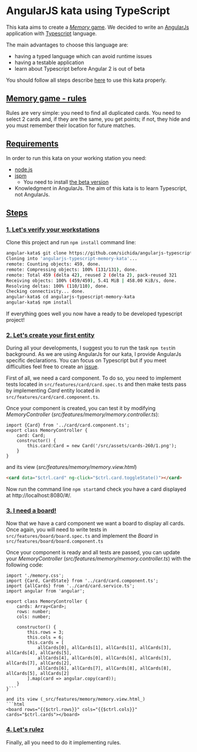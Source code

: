 # AngularJS kata using TypeScript

This kata aims to create a 
[_Memory_ game](https://en.wikipedia.org/wiki/Concentration_%28game%29).
We decided to write an [AngularJs](https://angularjs.org/) application with
[Typescript](https://www.typescriptlang.org/) language.

The main advantages to choose this language are:
- having a typed language which can avoid runtime issues
- having a testable application
- learn about Typescript before Angular 2 is out of beta 

You should follow all steps describe [here](#steps) to use this kata properly.

## [Memory game - rules](#memory-game-rules)
Rules are very simple: you need to find all duplicated cards.
You need to select 2 cards and, if they are the same, you get points; if not,
they hide and you must remember their location for future matches. 

## [Requirements](#requirements)

In order to run this kata on your working station you need:
- [node.js](https://nodejs.org/en/)
- [jspm](http://jspm.io/)
    - You need to install [the beta version](http://jspm.io/0.17-beta-guide/index.html)
- Knowledgment in AngularJs. The aim of this kata is to learn Typescript, not AngularJs.

## [Steps](#steps)
### [1. Let's verify your workstations](#lets-verify-your-workstation)

Clone this project and run `npm install` command line:
```bash
angular-kata$ git clone https://github.com/sichida/angularjs-typescript-memory-kata.git
Cloning into 'angularjs-typescript-memory-kata'...
remote: Counting objects: 459, done.
remote: Compressing objects: 100% (131/131), done.
remote: Total 459 (delta 42), reused 2 (delta 2), pack-reused 321
Receiving objects: 100% (459/459), 5.41 MiB | 458.00 KiB/s, done.
Resolving deltas: 100% (110/110), done.
Checking connectivity... done.
angular-kata$ cd angularjs-typescript-memory-kata
angular-kata$ npm install
```

If everything goes well you now have a ready to be developed typescript project!

### [2. Let's create your first entity](#lets-create-your-first-entity)

During all your developments, I suggest you to run the task `npm test`in background.
As we are using AngularJs for our kata, I provide AngularJs specific declarations. You
can focus on Typescript but if you meet difficulties feel free to create an
[issue](https://github.com/sichida/angularjs-typescript-memory-kata/issues/new).

First of all, we need a card component. To do so, you need to implement tests located in
`src/features/card/card.spec.ts` and then make tests pass by implementing _Card_ entity
located in `src/features/card/card.component.ts`.

Once your component is created, you can test it by modifying _MemoryController_
(_src/features/memory/memory.controller.ts_):
```javacript
import {Card} from '../card/card.component.ts';
export class MemoryController {
    card: Card;
    constructor() {
        this.card:Card = new Card('/src/assets/cards-260/1.png');
    }
}
```

and its view (_src/features/memory/memory.view.html_)
```html
<card data="$ctrl.card" ng-click="$ctrl.card.toggleState()"></card>
```

Now run the command line `npm start`and check you have a card displayed at
http://localhost:8080/#/.

### [3. I need a board!](#i-need-a-board)

Now that we have a card component we want a board to display all cards.
Once again, you will need to write tests in `src/features/board/board.spec.ts` and
implement the _Board_ in `src/features/board/board.component.ts`

Once your component is ready and all tests are passed, you can update your
_MemoryController_ (_src/features/memory/memory.controller.ts_) with the following code:
```javacript
import './memory.css';
import {Card, CardState} from '../card/card.component.ts';
import {allCards} from '../card/card.service.ts';
import angular from 'angular';

export class MemoryController {
    cards: Array<Card>;
    rows: number;
    cols: number;
    
    constructor() {
        this.rows = 3;
        this.cols = 6;
        this.cards = [
            allCards[0], allCards[1], allCards[1], allCards[3], allCards[4], allCards[5],
            allCards[4], allCards[0], allCards[6], allCards[3], allCards[7], allCards[2],
            allCards[6], allCards[7], allCards[8], allCards[8], allCards[5], allCards[2]
        ].map(card => angular.copy(card));
    }
}```

and its view (_src/features/memory/memory.view.html_)
```html
<board rows="{{$ctrl.rows}}" cols="{{$ctrl.cols}}" cards="$ctrl.cards"></board>
```

### [4. Let's rulez](#lets-rules)

Finally, all you need to do it implementing rules. 